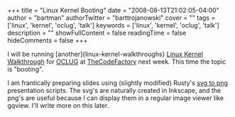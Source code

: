 +++
title = "Linux Kernel Booting"
date = "2008-08-13T21:02:05-04:00"
author = "bartman"
authorTwitter = "barttrojanowski"
cover = ""
tags = ['linux', 'kernel', 'oclug', 'talk']
keywords = ['linux', 'kernel', 'oclug', 'talk']
description = ""
showFullContent = false
readingTime = false
hideComments = false
+++

I will be running [another]{linux-kernel-walkthroughs} [Linux Kernel Walkthrough](http://oclug.on.ca/meeting/35/)
for [OCLUG](http://oclug.on.ca/) at [TheCodeFactory](http://thecodefactory.ca/) next week.  This time the topic is "booting".

I am frantically preparing slides using (slightly modified) Rusty's [svg to png](http://ozlabs.org/~rusty/index.cgi/2006)
presentation scripts.  The svg's are naturally created in Inkscape, and the png's are useful because I can display them in
a regular image viewer like gqview.  I'll write more on this later.